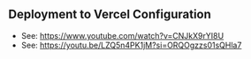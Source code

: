 



## Deployment to Vercel Configuration
- See: https://www.youtube.com/watch?v=CNJkX9rYI8U
- See: https://youtu.be/LZQ5n4PK1jM?si=ORQOgzzs01sQHla7 